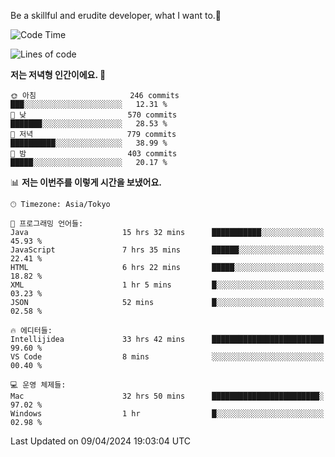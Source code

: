 Be a skillful and erudite developer, what I want to.👶

<!--START_SECTION:waka-->
![Code Time](http://img.shields.io/badge/Code%20Time-680%20hrs%2042%20mins-blue)

![Lines of code](https://img.shields.io/badge/%EC%A0%80%EB%8A%94%20%EC%97%AC%ED%83%9C%EA%B9%8C%EC%A7%80%20-1.2%20million%20%EC%A4%84%EC%9D%98%20%EC%BD%94%EB%93%9C%EB%A5%BC%20%EC%9E%91%EC%84%B1%ED%96%88%EC%96%B4%EC%9A%94.-blue)

**저는 저녁형 인간이에요. 🦉** 

```text
🌞 아침                     246 commits         ███░░░░░░░░░░░░░░░░░░░░░░   12.31 % 
🌆 낮　                     570 commits         ███████░░░░░░░░░░░░░░░░░░   28.53 % 
🌃 저녁                     779 commits         ██████████░░░░░░░░░░░░░░░   38.99 % 
🌙 밤　                     403 commits         █████░░░░░░░░░░░░░░░░░░░░   20.17 % 
```


📊 **저는 이번주를 이렇게 시간을 보냈어요.** 

```text
🕑︎ Timezone: Asia/Tokyo

💬 프로그래밍 언어들: 
Java                     15 hrs 32 mins      ███████████░░░░░░░░░░░░░░   45.93 % 
JavaScript               7 hrs 35 mins       ██████░░░░░░░░░░░░░░░░░░░   22.41 % 
HTML                     6 hrs 22 mins       █████░░░░░░░░░░░░░░░░░░░░   18.82 % 
XML                      1 hr 5 mins         █░░░░░░░░░░░░░░░░░░░░░░░░   03.23 % 
JSON                     52 mins             █░░░░░░░░░░░░░░░░░░░░░░░░   02.58 % 

🔥 에디터들: 
Intellijidea             33 hrs 42 mins      █████████████████████████   99.60 % 
VS Code                  8 mins              ░░░░░░░░░░░░░░░░░░░░░░░░░   00.40 % 

💻 운영 체제들: 
Mac                      32 hrs 50 mins      ████████████████████████░   97.02 % 
Windows                  1 hr                █░░░░░░░░░░░░░░░░░░░░░░░░   02.98 % 
```


 Last Updated on 09/04/2024 19:03:04 UTC
<!--END_SECTION:waka-->
